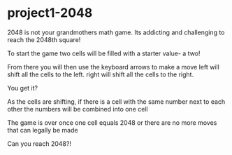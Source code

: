 # project1-2048

2048 is not your grandmothers math game. Its addicting and challenging to reach the 2048th square! 

To start the game two cells will be filled with a starter value- a two!

From there you will then use the keyboard arrows to make a move
left will shift all the cells to the left.
right will shift all the cells to the right. 

You get it?

As the cells are shifting, if there is a cell with the same number next to each other the numbers will be combined into one cell

The game is over once one cell equals 2048 or there are no more moves that can legally be made

Can you reach 2048?!
